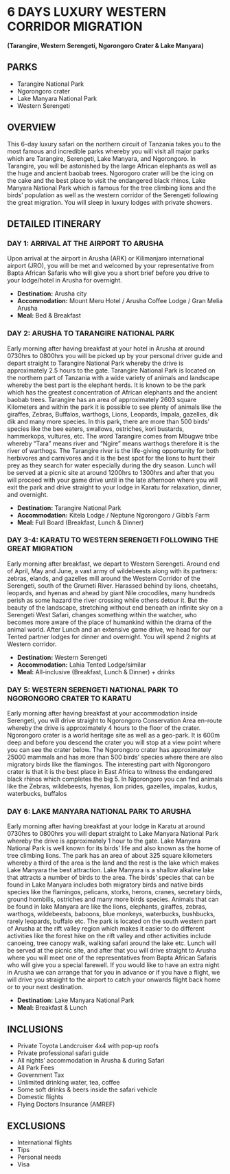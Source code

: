 # 6 DAYS LUXURY WESTERN CORRIDOR MIGRATION
**(Tarangire, Western Serengeti, Ngorongoro Crater & Lake Manyara)**

## PARKS
- Tarangire National Park
- Ngorongoro crater
- Lake Manyara National Park
- Western Serengeti

## OVERVIEW
This 6-day luxury safari on the northern circuit of Tanzania takes you to the most famous and incredible parks whereby you will visit all major parks which are Tarangire, Serengeti, Lake Manyara, and Ngorongoro. In Tarangire, you will be astonished by the large African elephants as well as the huge and ancient baobab trees. Ngorogoro crater will be the icing on the cake and the best place to visit the endangered black rhinos, Lake Manyara National Park which is famous for the tree climbing lions and the birds’ population as well as the western corridor of the Serengeti following the great migration. You will sleep in luxury lodges with private showers.

## DETAILED ITINERARY

### DAY 1: ARRIVAL AT THE AIRPORT TO ARUSHA
Upon arrival at the airport in Arusha (ARK) or Kilimanjaro international airport (JRO), you will be met and welcomed by your representative from Bapta African Safaris who will give you a short brief before you drive to your lodge/hotel in Arusha for overnight.
- **Destination:** Arusha city
- **Accommodation:** Mount Meru Hotel / Arusha Coffee Lodge / Gran Melia Arusha
- **Meal:** Bed & Breakfast

### DAY 2: ARUSHA TO TARANGIRE NATIONAL PARK
Early morning after having breakfast at your hotel in Arusha at around 0730hrs to 0800hrs you will be picked up by your personal driver guide and depart straight to Tarangire National Park whereby the drive is approximately 2.5 hours to the gate. Tarangire National Park is located on the northern part of Tanzania with a wide variety of animals and landscape whereby the best part is the elephant herds. It is known to be the park which has the greatest concentration of African elephants and the ancient baobab trees. Tarangire has an area of approximately 2603 square Kilometers and within the park it is possible to see plenty of animals like the giraffes, Zebras, Buffalos, warthogs, Lions, Leopards, Impala, gazelles, dik dik and many more species. In this park, there are more than 500 birds’ species like the bee eaters, swallows, ostriches, kori bustards, hammerkops, vultures, etc. The word Tarangire comes from Mbugwe tribe whereby “Tara” means river and “Ngire” means warthogs therefore it is the river of warthogs. The Tarangire river is the life-giving opportunity for both herbivores and carnivores and it is the best spot for the lions to hunt their prey as they search for water especially during the dry season. Lunch will be served at a picnic site at around 1200hrs to 1300hrs and after that you will proceed with your game drive until in the late afternoon where you will exit the park and drive straight to your lodge in Karatu for relaxation, dinner, and overnight.
- **Destination:** Tarangire National Park
- **Accommodation:** Kitela Lodge / Neptune Ngorongoro / Gibb’s Farm
- **Meal:** Full Board (Breakfast, Lunch & Dinner)

### DAY 3-4: KARATU TO WESTERN SERENGETI FOLLOWING THE GREAT MIGRATION
Early morning after breakfast, we depart to Western Serengeti. Around end of April, May and June, a vast army of wildebeests along with its partners: zebras, elands, and gazelles mill around the Western Corridor of the Serengeti, south of the Grumeti River. Harassed behind by lions, cheetahs, leopards, and hyenas and ahead by giant Nile crocodiles, many hundreds perish as some hazard the river crossing while others detour it. But the beauty of the landscape, stretching without end beneath an infinite sky on a Serengeti West Safari, changes something within the watcher, who becomes more aware of the place of humankind within the drama of the animal world. After Lunch and an extensive game drive, we head for our Tented partner lodges for dinner and overnight. You will spend 2 nights at Western corridor.
- **Destination:** Western Serengeti
- **Accommodation:** Lahia Tented Lodge/similar
- **Meal:** All-inclusive (Breakfast, Lunch & Dinner) + drinks

### DAY 5: WESTERN SERENGETI NATIONAL PARK TO NGORONGORO CRATER TO KARATU
Early morning after having breakfast at your accommodation inside Serengeti, you will drive straight to Ngorongoro Conservation Area en-route whereby the drive is approximately 4 hours to the floor of the crater. Ngorongoro crater is a world heritage site as well as a geo-park. It is 600m deep and before you descend the crater you will stop at a view point where you can see the crater below. The Ngorongoro crater has approximately 25000 mammals and has more than 500 birds’ species where there are also migratory birds like the flamingos. The interesting part with Ngorongoro crater is that it is the best place in East Africa to witness the endangered black rhinos which completes the big 5. In Ngorongoro you can find animals like the Zebras, wildebeests, hyenas, lion prides, gazelles, impalas, kudus, waterbucks, buffalos

### DAY 6: LAKE MANYARA NATIONAL PARK TO ARUSHA
Early morning after having breakfast at your lodge in Karatu at around 0730hrs to 0800hrs you will depart straight to Lake Manyara National Park whereby the drive is approximately 1 hour to the gate. Lake Manyara National Park is well known for its birds’ life and also known as the home of tree climbing lions. The park has an area of about 325 square kilometers whereby a third of the area is the land and the rest is the lake which makes Lake Manyara the best attraction. Lake Manyara is a shallow alkaline lake that attracts a number of birds to the area. The birds’ species that can be found in Lake Manyara includes both migratory birds and native birds species like the flamingos, pelicans, storks, herons, cranes, secretary birds, ground hornbills, ostriches and many more birds species. Animals that can be found in lake Manyara are like the lions, elephants, giraffes, zebras, warthogs, wildebeests, baboons, blue monkeys, waterbucks, bushbucks, rarely leopards, buffalo etc. The park is located on the south western part of Arusha at the rift valley region which makes it easier to do different activities like the forest hike on the rift valley and other activities include canoeing, tree canopy walk, walking safari around the lake etc. Lunch will be served at the picnic site, and after that you will drive straight to Arusha where you will meet one of the representatives from Bapta African Safaris who will give you a special farewell. If you would like to have an extra night in Arusha we can arrange that for you in advance or if you have a flight, we will drive you straight to the airport to catch your onwards flight back home or to your next destination.
- **Destination:** Lake Manyara National Park
- **Meal:** Breakfast & Lunch

## INCLUSIONS
- Private Toyota Landcruiser 4x4 with pop-up roofs
- Private professional safari guide
- All nights’ accommodation in Arusha & during Safari
- All Park Fees
- Government Tax
- Unlimited drinking water, tea, coffee
- Some soft drinks & beers inside the safari vehicle
- Domestic flights
- Flying Doctors Insurance (AMREF)

## EXCLUSIONS
- International flights
- Tips
- Personal needs
- Visa
